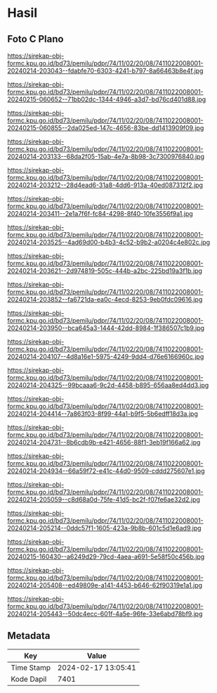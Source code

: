 # Hasil

## Foto C Plano

https://sirekap-obj-formc.kpu.go.id/bd73/pemilu/pdpr/74/11/02/20/08/7411022008001-20240214-203043--fdabfe70-6303-4241-b797-8a66463b8e4f.jpg

https://sirekap-obj-formc.kpu.go.id/bd73/pemilu/pdpr/74/11/02/20/08/7411022008001-20240215-060652--71bb02dc-1344-4946-a3d7-bd76cd401d88.jpg

https://sirekap-obj-formc.kpu.go.id/bd73/pemilu/pdpr/74/11/02/20/08/7411022008001-20240215-060855--2da025ed-147c-4656-83be-dd1413909f09.jpg

https://sirekap-obj-formc.kpu.go.id/bd73/pemilu/pdpr/74/11/02/20/08/7411022008001-20240214-203133--68da2f05-15ab-4e7a-8b98-3c7300976840.jpg

https://sirekap-obj-formc.kpu.go.id/bd73/pemilu/pdpr/74/11/02/20/08/7411022008001-20240214-203212--28d4ead6-31a8-4dd6-913a-40ed087312f2.jpg

https://sirekap-obj-formc.kpu.go.id/bd73/pemilu/pdpr/74/11/02/20/08/7411022008001-20240214-203411--2e1a7f6f-fc84-4298-8f40-10fe3556f9a1.jpg

https://sirekap-obj-formc.kpu.go.id/bd73/pemilu/pdpr/74/11/02/20/08/7411022008001-20240214-203525--4ad69d00-b4b3-4c52-b9b2-a0204c4e802c.jpg

https://sirekap-obj-formc.kpu.go.id/bd73/pemilu/pdpr/74/11/02/20/08/7411022008001-20240214-203621--2d974819-505c-444b-a2bc-225bd19a3f1b.jpg

https://sirekap-obj-formc.kpu.go.id/bd73/pemilu/pdpr/74/11/02/20/08/7411022008001-20240214-203852--fa6721da-ea0c-4ecd-8253-9eb0fdc09616.jpg

https://sirekap-obj-formc.kpu.go.id/bd73/pemilu/pdpr/74/11/02/20/08/7411022008001-20240214-203950--bca645a3-1444-42dd-8984-1f386507c1b9.jpg

https://sirekap-obj-formc.kpu.go.id/bd73/pemilu/pdpr/74/11/02/20/08/7411022008001-20240214-204107--4d8a16e1-5975-4249-9dd4-d76e6166960c.jpg

https://sirekap-obj-formc.kpu.go.id/bd73/pemilu/pdpr/74/11/02/20/08/7411022008001-20240214-204325--99bcaaa6-9c2d-4458-b895-656aa8ed4dd3.jpg

https://sirekap-obj-formc.kpu.go.id/bd73/pemilu/pdpr/74/11/02/20/08/7411022008001-20240214-204414--7a863f03-8f99-44a1-b9f5-5b6edff18d3a.jpg

https://sirekap-obj-formc.kpu.go.id/bd73/pemilu/pdpr/74/11/02/20/08/7411022008001-20240214-204731--8b6cdb9b-e421-4656-88f1-3eb19f166a62.jpg

https://sirekap-obj-formc.kpu.go.id/bd73/pemilu/pdpr/74/11/02/20/08/7411022008001-20240214-204934--66a59f72-e41c-44d0-9509-cddd275607e1.jpg

https://sirekap-obj-formc.kpu.go.id/bd73/pemilu/pdpr/74/11/02/20/08/7411022008001-20240214-205059--c8d68a0d-75fe-41d5-bc2f-f07fe6ae32d2.jpg

https://sirekap-obj-formc.kpu.go.id/bd73/pemilu/pdpr/74/11/02/20/08/7411022008001-20240214-205214--0ddc57f1-1605-423a-9b8b-601c5d1e6ad9.jpg

https://sirekap-obj-formc.kpu.go.id/bd73/pemilu/pdpr/74/11/02/20/08/7411022008001-20240215-160430--a6249d29-79cd-4aea-a691-5e58f50c456b.jpg

https://sirekap-obj-formc.kpu.go.id/bd73/pemilu/pdpr/74/11/02/20/08/7411022008001-20240214-205408--ed49809e-a141-4453-b646-62f90319e1a1.jpg

https://sirekap-obj-formc.kpu.go.id/bd73/pemilu/pdpr/74/11/02/20/08/7411022008001-20240214-205443--50dc4ecc-601f-4a5e-96fe-33e6abd78bf9.jpg


## Metadata

| Key        | Value               |
| ---------- | ------------------- |
| Time Stamp | 2024-02-17 13:05:41 |
| Kode Dapil | 7401                |



